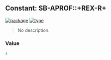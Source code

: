 ## Constant: SB-APROF::+REX-R+
[![package](https://img.shields.io/badge/Package-SB--APROF-5f9ea0.svg?style=social&colorA=999999)](../) [![type](https://img.shields.io/badge/Type-Constant-5f9ea0.svg?style=social&colorA=999999)](../#constant) 

> No description.

### Value
```cl
4
```
